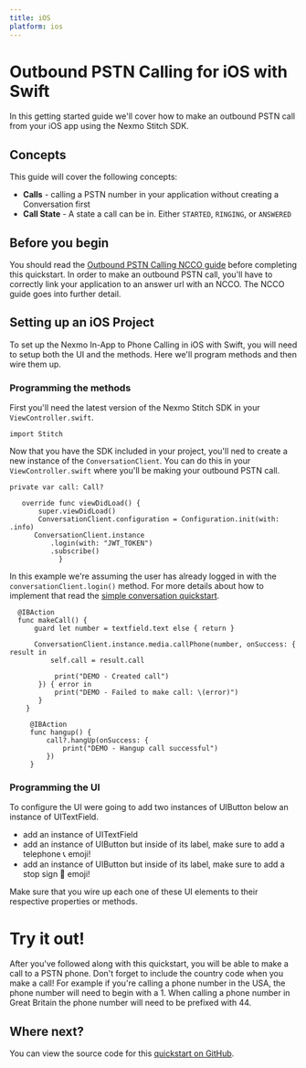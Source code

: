 ```yaml
---
title: iOS
platform: ios
---
```


# Outbound PSTN Calling for iOS with Swift
 
In this getting started guide we'll cover how to make an outbound PSTN call from your iOS app using the Nexmo Stitch SDK.

## Concepts

This guide will cover the following concepts:
 
 - **Calls** - calling a PSTN number in your application without creating a Conversation first
 - **Call State** - A state a call can be in. Either `STARTED`, `RINGING`, or `ANSWERED`

## Before you begin

You should read the [Outbound PSTN Calling NCCO guide](/stitch/in-app-voice/ncco-guide) before completing this quickstart. In order to make an outbound PSTN call, you'll have to correctly link your application to an answer url with an NCCO. The NCCO guide goes into further detail.

## Setting up an iOS Project

To set up the Nexmo In-App to Phone Calling in iOS with Swift, you will need to setup both the UI and the methods. Here we'll program methods and then wire them up. 

### Programming the methods

First you'll need the latest version of the Nexmo Stitch SDK in your `ViewController.swift`.

```
import Stitch
```

Now that you have the SDK included in your project, you'll ned to create a new instance of the `ConversationClient`. You can do this in your `ViewController.swift` where you'll be making your outbound PSTN call. 

 ```
 private var call: Call?
 ```
 
 ```
    override func viewDidLoad() {
        super.viewDidLoad()
        ConversationClient.configuration = Configuration.init(with: .info)
       ConversationClient.instance
           .login(with: "JWT_TOKEN")
           .subscribe()
             }
 ```
 
In this example we're assuming the user has already logged in with the `conversationClient.login()` method. For more details about how to implement that read the [simple conversation quickstart](/stitch/in-app-messaging/guides/1-simple-conversation/swift).
 
 ```   
   @IBAction
   func makeCall() {
       guard let number = textfield.text else { return }
        
       ConversationClient.instance.media.callPhone(number, onSuccess: { result in
           self.call = result.call
            
            print("DEMO - Created call")
        }) { error in
            print("DEMO - Failed to make call: \(error)")
        }
     }  
 ``` 


```
     @IBAction
     func hangup() {
         call?.hangUp(onSuccess: {
             print("DEMO - Hangup call successful")
         })
     }
```

### Programming the UI

To configure the UI were going to add two instances of UIButton below an instance of UITextField.

- add an instance of UITextField 
- add an instance of UIButton but inside of its label, make sure to add a telephone 📞 emoji! 
- add an instance of UIButton but inside of its label, make sure to add a stop sign 🛑 emoji! 

Make sure that you wire up each one of these UI elements to their respective properties or methods. 

# Try it out! 

After you've followed along with this quickstart, you will be able to make a call to a PSTN phone. Don't forget to include the country code when you make a call! For example if you're calling a phone number in the USA, the phone number will need to begin with a 1. When calling a phone number in Great Britain the phone number will need to be prefixed with 44.

## Where next?
 
You can view the source code for this [quickstart on GitHub](https://github.com/Nexmo/stitch-ios-quickstart/tree/master/examples/ip-pstn_phone-calling/ip-pstn_phone-calling).
